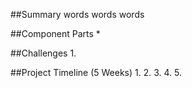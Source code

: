 ##Summary
words words words 

##Component Parts 
*

##Challenges 
1. 

##Project Timeline (5 Weeks)
1. 
2. 
3. 
4.
5.
